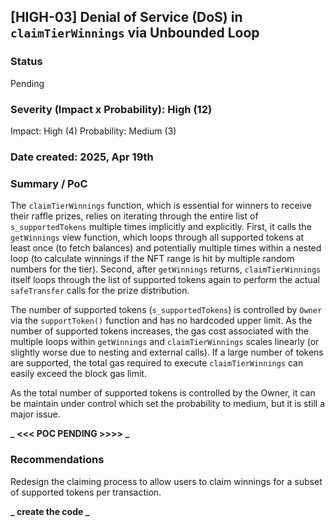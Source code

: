 ## [HIGH-03] Denial of Service (DoS) in `claimTierWinnings` via Unbounded Loop

### Status

Pending

### Severity (Impact x Probability): High (12)

Impact: High (4)
Probability: Medium (3)

### Date created: 2025, Apr 19th

### Summary / PoC

The `claimTierWinnings` function, which is essential for winners to receive their raffle prizes, relies on iterating through the entire list of `s_supportedTokens` multiple times implicitly and explicitly. First, it calls the `getWinnings` view function, which loops through all supported tokens at least once (to fetch balances) and potentially multiple times within a nested loop (to calculate winnings if the NFT range is hit by multiple random numbers for the tier). Second, after `getWinnings` returns, `claimTierWinnings` itself loops through the list of supported tokens again to perform the actual `safeTransfer` calls for the prize distribution.

The number of supported tokens (`s_supportedTokens`) is controlled by `Owner` via the `supportToken()` function and has no hardcoded upper limit. As the number of supported tokens increases, the gas cost associated with the multiple loops within `getWinnings` and `claimTierWinnings` scales linearly (or slightly worse due to nesting and external calls). If a large number of tokens are supported, the total gas required to execute `claimTierWinnings` can easily exceed the block gas limit.

As the total number of supported tokens is controlled by the Owner, it can be maintain under control which set the probability to medium, but it is still a major issue.

**_ <<< POC PENDING >>>> _**

### Recommendations

Redesign the claiming process to allow users to claim winnings for a subset of supported tokens per transaction.

**_ create the code _**
